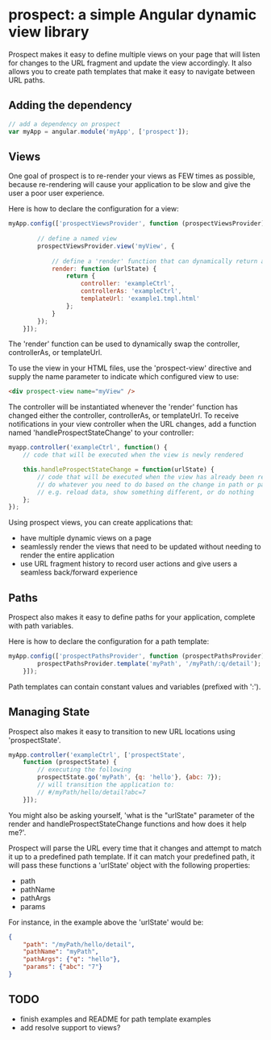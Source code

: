 # prospect: a simple Angular dynamic view library

Prospect makes it easy to define multiple views on your page that will listen for changes to the URL fragment and update the view accordingly. It also allows you to create path templates that make it easy to navigate between URL paths.

## Adding the dependency
```javascript
// add a dependency on prospect
var myApp = angular.module('myApp', ['prospect']);
```

## Views
One goal of prospect is to re-render your views as FEW times as possible, because re-rendering will cause your application to be slow and give the user a poor user experience.

Here is how to declare the configuration for a view:
```javascript
myApp.config(['prospectViewsProvider', function (prospectViewsProvider) {
		
		// define a named view
		prospectViewsProvider.view('myView', {
			
			// define a 'render' function that can dynamically return a controller and template
			render: function (urlState) {
				return {
					controller: 'exampleCtrl',
					controllerAs: 'exampleCtrl',
					templateUrl: 'example1.tmpl.html'
				};
			}
		});
	}]);
```

The 'render' function can be used to dynamically swap the controller, controllerAs, or templateUrl.

To use the view in your HTML files, use the 'prospect-view' directive and supply the name parameter to indicate which configured view to use:
```html
<div prospect-view name="myView" />
```

The controller will be instantiated whenever the 'render' function has changed either the controller, controllerAs, or templateUrl. 
To receive notifications in your view controller when the URL changes, add a function named 'handleProspectStateChange' to your controller:
```javascript
myapp.controller('exampleCtrl', function() {
	// code that will be executed when the view is newly rendered

	this.handleProspectStateChange = function(urlState) {
		// code that will be executed when the view has already been rendered, but the path or params have changed
		// do whatever you need to do based on the change in path or parameters
		// e.g. reload data, show something different, or do nothing
	};
});
```

Using prospect views, you can create applications that:
* have multiple dynamic views on a page
* seamlessly render the views that need to be updated without needing to render the entire application
* use URL fragment history to record user actions and give users a seamless back/forward experience

## Paths

Prospect also makes it easy to define paths for your application, complete with path variables.

Here is how to declare the configuration for a path template:
```javascript
myApp.config(['prospectPathsProvider', function (prospectPathsProvider) {
		prospectPathsProvider.template('myPath', '/myPath/:q/detail');
	}]);
```
Path templates can contain constant values and variables (prefixed with ':').

## Managing State
Prospect also makes it easy to transition to new URL locations using 'prospectState'.

```javascript
myApp.controller('exampleCtrl', ['prospectState',
	function (prospectState) {
		// executing the following
		prospectState.go('myPath', {q: 'hello'}, {abc: 7});
		// will transition the application to:
		// #/myPath/hello/detail?abc=7
	}]);
```

You might also be asking yourself, 'what is the "urlState" parameter of the render and handleProspectStateChange functions and how does it help me?'.

Prospect will parse the URL every time that it changes and attempt to match it up to a predefined path template. If it can match your predefined path, it will pass these functions a 'urlState' object with the following properties:
* path
* pathName
* pathArgs
* params

For instance, in the example above the 'urlState' would be:
```json
{
	"path": "/myPath/hello/detail",
	"pathName": "myPath",
	"pathArgs": {"q": "hello"},
	"params": {"abc": "7"}
}
```

## TODO
- finish examples and README for path template examples
- add resolve support to views?